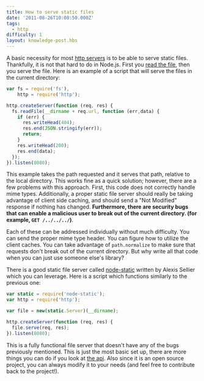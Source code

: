 ```yaml
---
title: How to serve static files
date: '2011-08-26T10:08:50.000Z'
tags:
  - http
difficulty: 1
layout: knowledge-post.hbs
---
```


A basic necessity for most [http servers](/en/knowledge/HTTP/servers/how-to-create-a-HTTPS-server/) is to be able to serve static files. Thankfully, it is not that hard to do in Node.js. First you [read the file](/en/knowledge/file-system/how-to-read-files-in-nodejs/), then you serve the file. Here is an example of a script that will serve the files in the current directory:

```javascript
var fs = require('fs'),
    http = require('http');

http.createServer(function (req, res) {
  fs.readFile(__dirname + req.url, function (err,data) {
    if (err) {
      res.writeHead(404);
      res.end(JSON.stringify(err));
      return;
    }
    res.writeHead(200);
    res.end(data);
  });
}).listen(8080);
```

This example takes the path requested and it serves that path, relative to the local directory. This works fine as a quick solution; however, there are a few problems with this approach. First, this code does not correctly handle mime types. Additionally, a proper static file server should really be taking advantage of client side caching, and should send a "Not Modified" response if nothing has changed. __Furthermore, there are security bugs that can enable a malicious user to break out of the current directory. (for example, `GET /../../../`)__.

Each of these can be addressed individually without much difficulty. You can send the proper mime type header. You can figure how to utilize the client caches. You can take advantage of `path.normalize` to make sure that requests don't break out of the current directory. But why write all that code when you can just use someone else's library?

There is a good static file server called [node-static](https://github.com/cloudhead/node-static) written by Alexis Sellier which you can leverage. Here is a script which functions similarly to the previous one:

```javascript
var static = require('node-static');
var http = require('http');

var file = new(static.Server)(__dirname);

http.createServer(function (req, res) {
  file.serve(req, res);
}).listen(8080);
```

This is a fully functional file server that doesn't have any of the bugs previously mentioned. This is just the most basic set up, there are more things you can do if you look at [the api](https://github.com/cloudhead/node-static). Also since it is an open source project, you can always modify it to your needs (and feel free to contribute back to the project!).
